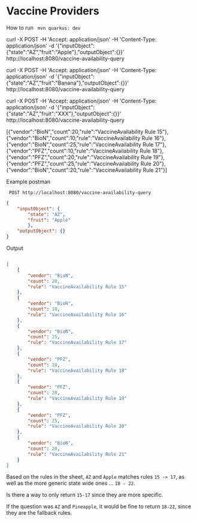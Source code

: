 # Vaccine Providers

How to run
``` mvn quarkus: dev```


curl -X POST -H 'Accept: application/json' -H 'Content-Type: application/json' -d '{"inputObject":{"state":"AZ","fruit":"Apple"},"outputObject":{}}' http://localhost:8080/vaccine-availability-query

curl -X POST -H 'Accept: application/json' -H 'Content-Type: application/json' -d '{"inputObject":{"state":"AZ","fruit":"Banana"},"outputObject":{}}' http://localhost:8080/vaccine-availability-query

curl -X POST -H 'Accept: application/json' -H 'Content-Type: application/json' -d '{"inputObject":{"state":"AZ","fruit":"XXX"},"outputObject":{}}' http://localhost:8080/vaccine-availability-query

[{"vendor":"BioN","count":20,"rule":"VaccineAvailability Rule 15"},{"vendor":"BioN","count":10,"rule":"VaccineAvailability Rule 16"},{"vendor":"BioN","count":25,"rule":"VaccineAvailability Rule 17"},{"vendor":"PFZ","count":10,"rule":"VaccineAvailability Rule 18"},{"vendor":"PFZ","count":20,"rule":"VaccineAvailability Rule 19"},{"vendor":"PFZ","count":25,"rule":"VaccineAvailability Rule 20"},{"vendor":"BioN","count":20,"rule":"VaccineAvailability Rule 21"}]


Example postman

``` POST http://localhost:8080/vaccine-availability-query```

```json
{
    "inputObject": {
        "state": "AZ",
        "fruit": "Apple"
        },
    "outputObject": {}
}
```

Output
```json

[
    {
        "vendor": "BioN",
        "count": 20,
        "rule": "VaccineAvailability Rule 15"
    },
    {
        "vendor": "BioN",
        "count": 10,
        "rule": "VaccineAvailability Rule 16"
    },
    {
        "vendor": "BioN",
        "count": 25,
        "rule": "VaccineAvailability Rule 17"
    },
    {
        "vendor": "PFZ",
        "count": 10,
        "rule": "VaccineAvailability Rule 18"
    },
    {
        "vendor": "PFZ",
        "count": 20,
        "rule": "VaccineAvailability Rule 19"
    },
    {
        "vendor": "PFZ",
        "count": 25,
        "rule": "VaccineAvailability Rule 20"
    },
    {
        "vendor": "BioN",
        "count": 20,
        "rule": "VaccineAvailability Rule 21"
    }
]
```

Based on the rules in the sheet, `AZ` and `Apple` matches rules `15 -> 17`, as well as the more generic state wide ones ... `18 - 22`.

Is there a way to only return `15-17` since they are more specific.

If the question was `AZ` and `Pineapple`, it would be fine to return `18-22`, since they are the fallback rules.
